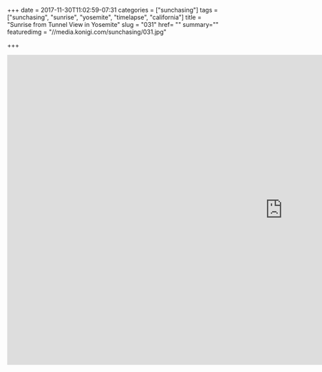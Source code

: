 +++
date = 2017-11-30T11:02:59-07:31
categories = ["sunchasing"]
tags = ["sunchasing", "sunrise", "yosemite", "timelapse", "california"]
title = "Sunrise from Tunnel View in Yosemite"
slug = "031"
href= ""
summary=""
featuredimg = "//media.konigi.com/sunchasing/031.jpg"

+++

<div class="video">
<iframe width="1280" height="720" src="https://www.youtube.com/embed/4iXwFbgaisE?rel=0" frameborder="0" allow="accelerometer; autoplay; encrypted-media; gyroscope; picture-in-picture" allowfullscreen></iframe>
</div>